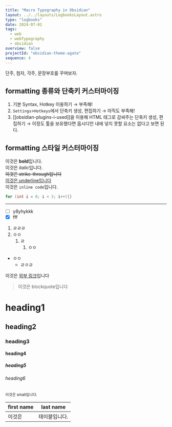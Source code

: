 ```yaml
---
title: "Macro Typography in Obsidian"
layout: ../../layouts/LogbooksLayout.astro
type: "logbooks"
date: 2024-07-01
tags:
  - web
  - webTypography
  - obsidian
overview: false
projectId: "obsidian-theme-agate"
sequence: 4
---
```

단주, 첨자, 각주, 문장부호를 꾸며보자.

## formatting 종류와 단축키 커스터마이징
1.  기본 Syntax, Hotkey 이용하기
	→ 부족해!
2.  `Settings`>`Hotkeys`에서 단축키 생성, 편집하기
	→ 아직도 부족해!
3. [[obsidian-plugins-i-used]]을 이용해 HTML 태그로 감싸주는 단축키 생성, 편집하기
	→ 이정도 툴을 보유했다면 옵시디언 내에 넣지 못할 요소는 없다고 보면 된다.

## formatting 스타일 커스터마이징
이것은 **bold**입니다.  
이것은 *italic*입니다.  
~~이것은 strike-through입니다~~  
<u>이것은 underline입니다</u>  
이것은 `inline code`입니다.  
```c++
for (int i = 0; i < 3; i++){}
```
----

- [ ] y8yhykkk
- [x] fff
1. ㄹㄹㄹ
2. ㅇㅇ
	1. ㄹ
		1. ㅇㅇ
- ㅇㅇ
	- ㄹㅇㄹ

이것은 [외부 링크](https://www.reddit.com/r/ObsidianMD/comments/v7tts9/change_color_of_equations_in_obsidian/)입니다  

> 이것은 blockquote입니다


# heading1
## heading2
### heading3
#### heading4
##### heading5
###### heading6
<small>이것은 small입니다.</small>

| first name | last name |
| ---------- | --------- |
| 이것은        | 테이블입니다.   |
